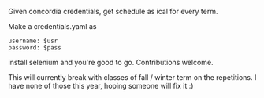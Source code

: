 Given concordia credentials, get schedule as ical for every term.

Make a credentials.yaml as

```
username: $usr
password: $pass
```

install selenium and you're good to go. Contributions welcome.

This will currently break with classes of fall / winter term on the repetitions.
I have none of those this year, hoping someone will fix it :)